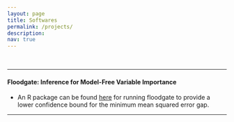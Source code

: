 ```yaml
---
layout: page
title: Softwares
permalink: /projects/
description: 
nav: true
---
```


<br>



--- 

#### Floodgate: Inference for Model-Free Variable Importance

- An R package can be found [here](https://github.com/LuZhangH/floodgate) for running floodgate to provide a lower confidence bound for the minimum mean squared error gap.


---